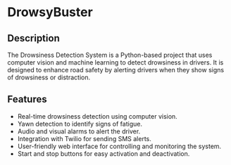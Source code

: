 # DrowsyBuster
## Description

The Drowsiness Detection System is a Python-based project that uses computer vision and machine learning to detect drowsiness in drivers. It is designed to enhance road safety by alerting drivers when they show signs of drowsiness or distraction.

## Features

- Real-time drowsiness detection using computer vision.
- Yawn detection to identify signs of fatigue.
- Audio and visual alarms to alert the driver.
- Integration with Twilio for sending SMS alerts.
- User-friendly web interface for controlling and monitoring the system.
- Start and stop buttons for easy activation and deactivation.
